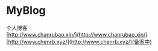 # MyBlog
个人博客  
[http://www.chanrubao.xin/](http://www.chanrubao.xin/)  
[http://www.chenrb.xyz/](http://www.chenrb.xyz/)(备案中)
